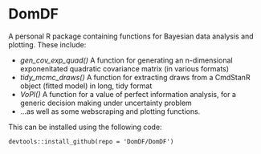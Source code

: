 # DomDF

A personal R package containing functions for Bayesian data analysis and plotting. These include:
 - *gen_cov_exp_quad()* A function for generating an n-dimensional exponenitated quadratic covariance matrix (in various formats)
 - *tidy_mcmc_draws()* A function for extracting draws from a CmdStanR object (fitted model) in long, tidy format
 - *VoPI()* A function for a value of perfect information analysis, for a generic decision making under uncertainty problem
 - ...as well as some webscraping and plotting functions.

This can be installed using the following code:

```
devtools::install_github(repo = 'DomDF/DomDF')

```
